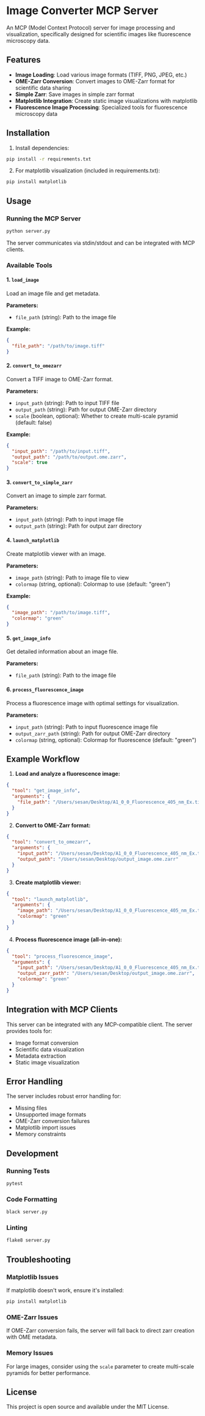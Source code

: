 # Image Converter MCP Server

An MCP (Model Context Protocol) server for image processing and visualization, specifically designed for scientific images like fluorescence microscopy data.

## Features

- **Image Loading**: Load various image formats (TIFF, PNG, JPEG, etc.)
- **OME-Zarr Conversion**: Convert images to OME-Zarr format for scientific data sharing
- **Simple Zarr**: Save images in simple zarr format
- **Matplotlib Integration**: Create static image visualizations with matplotlib
- **Fluorescence Image Processing**: Specialized tools for fluorescence microscopy data

## Installation

1. Install dependencies:
```bash
pip install -r requirements.txt
```

2. For matplotlib visualization (included in requirements.txt):
```bash
pip install matplotlib
```

## Usage

### Running the MCP Server

```bash
python server.py
```

The server communicates via stdin/stdout and can be integrated with MCP clients.

### Available Tools

#### 1. `load_image`
Load an image file and get metadata.

**Parameters:**
- `file_path` (string): Path to the image file

**Example:**
```json
{
  "file_path": "/path/to/image.tiff"
}
```

#### 2. `convert_to_omezarr`
Convert a TIFF image to OME-Zarr format.

**Parameters:**
- `input_path` (string): Path to input TIFF file
- `output_path` (string): Path for output OME-Zarr directory
- `scale` (boolean, optional): Whether to create multi-scale pyramid (default: false)

**Example:**
```json
{
  "input_path": "/path/to/input.tiff",
  "output_path": "/path/to/output.ome.zarr",
  "scale": true
}
```

#### 3. `convert_to_simple_zarr`
Convert an image to simple zarr format.

**Parameters:**
- `input_path` (string): Path to input image file
- `output_path` (string): Path for output zarr directory

#### 4. `launch_matplotlib`
Create matplotlib viewer with an image.

**Parameters:**
- `image_path` (string): Path to image file to view
- `colormap` (string, optional): Colormap to use (default: "green")

**Example:**
```json
{
  "image_path": "/path/to/image.tiff",
  "colormap": "green"
}
```

#### 5. `get_image_info`
Get detailed information about an image file.

**Parameters:**
- `file_path` (string): Path to the image file

#### 6. `process_fluorescence_image`
Process a fluorescence image with optimal settings for visualization.

**Parameters:**
- `input_path` (string): Path to input fluorescence image file
- `output_zarr_path` (string): Path for output OME-Zarr directory
- `colormap` (string, optional): Colormap for fluorescence (default: "green")

## Example Workflow

1. **Load and analyze a fluorescence image:**
```json
{
  "tool": "get_image_info",
  "arguments": {
    "file_path": "/Users/sesan/Desktop/A1_0_0_Fluorescence_405_nm_Ex.tiff"
  }
}
```

2. **Convert to OME-Zarr format:**
```json
{
  "tool": "convert_to_omezarr",
  "arguments": {
    "input_path": "/Users/sesan/Desktop/A1_0_0_Fluorescence_405_nm_Ex.tiff",
    "output_path": "/Users/sesan/Desktop/output_image.ome.zarr"
  }
}
```

3. **Create matplotlib viewer:**
```json
{
  "tool": "launch_matplotlib",
  "arguments": {
    "image_path": "/Users/sesan/Desktop/A1_0_0_Fluorescence_405_nm_Ex.tiff",
    "colormap": "green"
  }
}
```

4. **Process fluorescence image (all-in-one):**
```json
{
  "tool": "process_fluorescence_image",
  "arguments": {
    "input_path": "/Users/sesan/Desktop/A1_0_0_Fluorescence_405_nm_Ex.tiff",
    "output_zarr_path": "/Users/sesan/Desktop/output_image.ome.zarr",
    "colormap": "green"
  }
}
```

## Integration with MCP Clients

This server can be integrated with any MCP-compatible client. The server provides tools for:

- Image format conversion
- Scientific data visualization
- Metadata extraction
- Static image visualization

## Error Handling

The server includes robust error handling for:
- Missing files
- Unsupported image formats
- OME-Zarr conversion failures
- Matplotlib import issues
- Memory constraints

## Development

### Running Tests
```bash
pytest
```

### Code Formatting
```bash
black server.py
```

### Linting
```bash
flake8 server.py
```

## Troubleshooting

### Matplotlib Issues
If matplotlib doesn't work, ensure it's installed:
```bash
pip install matplotlib
```

### OME-Zarr Issues
If OME-Zarr conversion fails, the server will fall back to direct zarr creation with OME metadata.

### Memory Issues
For large images, consider using the `scale` parameter to create multi-scale pyramids for better performance.

## License

This project is open source and available under the MIT License. 